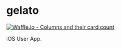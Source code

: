 # gelato

[![Waffle.io - Columns and their card count](https://badge.waffle.io/ZURASTA/gelato.svg?columns=all)](http://waffle.io/ZURASTA/gelato)

iOS User App.
